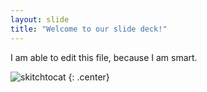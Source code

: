 ```yaml
---
layout: slide
title: "Welcome to our slide deck!"
---
```


I am able to edit this file, because I am smart.

![skitchtocat](https://octodex.github.com/images/skitchtocat.png)
{: .center}
